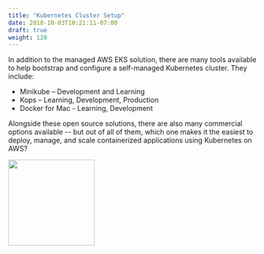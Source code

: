 ```yaml
---
title: "Kubernetes Cluster Setup"
date: 2018-10-03T10:21:11-07:00
draft: true
weight: 120
---
```



In addition to the managed AWS EKS solution, there are many tools available to help bootstrap and configure a self-managed Kubernetes cluster.  They include:

* Minikube – Development and Learning
* Kops – Learning, Development, Production
* Docker for Mac - Learning, Development

Alongside these open source solutions, there are also many commercial options available -- but out of all of them, which one makes it the easiest to deploy, manage, and scale containerized applications using Kubernetes on AWS?

<img src=/images/introduction/Deck_QuestionMark.png width=175>
